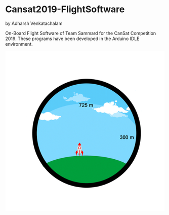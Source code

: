 # Cansat2019-FlightSoftware
by Adharsh Venkatachalam

On-Board Flight Software of Team Sammard for the CanSat Competition 2019. These programs have been developed in the Arduino IDLE environment.

![](Sammard.gif)















